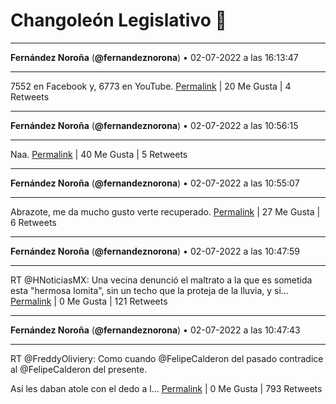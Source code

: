 # Changoleón Legislativo 🙈
*****
**Fernández Noroña** (**@fernandeznorona**) • 02-07-2022 a las 16:13:47
*****
7552 en Facebook y, 6773 en YouTube.
[Permalink](https://twitter.com/fernandeznorona/status/1543387491922739200) | 20 Me Gusta | 4 Retweets
*****
**Fernández Noroña** (**@fernandeznorona**) • 02-07-2022 a las 10:56:15
*****
Naa.
[Permalink](https://twitter.com/fernandeznorona/status/1543307582500216832) | 40 Me Gusta | 5 Retweets
*****
**Fernández Noroña** (**@fernandeznorona**) • 02-07-2022 a las 10:55:07
*****
Abrazote, me da mucho gusto verte recuperado.
[Permalink](https://twitter.com/fernandeznorona/status/1543307298218676225) | 27 Me Gusta | 6 Retweets
*****
**Fernández Noroña** (**@fernandeznorona**) • 02-07-2022 a las 10:47:59
*****
RT @HNoticiasMX: Una vecina denunció el maltrato a la que es sometida esta "hermosa lomita", sin un techo que la proteja de la lluvia, y si…
[Permalink](https://twitter.com/fernandeznorona/status/1543305503492771840) | 0 Me Gusta | 121 Retweets
*****
**Fernández Noroña** (**@fernandeznorona**) • 02-07-2022 a las 10:47:43
*****
RT @FreddyOliviery: Como cuando @FelipeCalderon del pasado contradice al @FelipeCalderon del presente.


Así les daban atole con el dedo a l…
[Permalink](https://twitter.com/fernandeznorona/status/1543305434647363584) | 0 Me Gusta | 793 Retweets